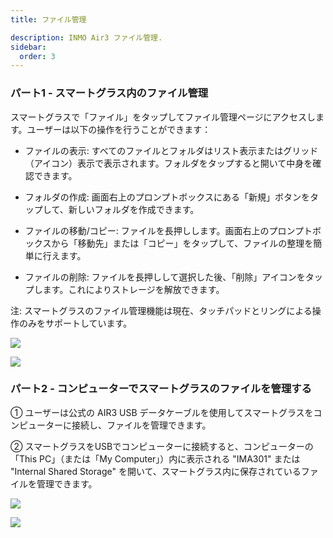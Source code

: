 ```yaml
---
title: ファイル管理

description: INMO Air3 ファイル管理.
sidebar:
  order: 3
---
```


### パート1 - スマートグラス内のファイル管理

スマートグラスで「ファイル」をタップしてファイル管理ページにアクセスします。ユーザーは以下の操作を行うことができます：  

* ファイルの表示: すべてのファイルとフォルダはリスト表示またはグリッド（アイコン）表示で表示されます。フォルダをタップすると開いて中身を確認できます。  

* フォルダの作成: 画面右上のプロンプトボックスにある「新規」ボタンをタップして、新しいフォルダを作成できます。 

* ファイルの移動/コピー: ファイルを長押しします。画面右上のプロンプトボックスから「移動先」または「コピー」をタップして、ファイルの整理を簡単に行えます。  

* ファイルの削除: ファイルを長押しして選択した後、「削除」アイコンをタップします。これによりストレージを解放できます。  

注: スマートグラスのファイル管理機能は現在、タッチパッドとリングによる操作のみをサポートしています。  

![](public/images/air3/ja/file-management-1.png)

![](public/images/air3/ja/file-management-2.png)

### パート2 - コンピューターでスマートグラスのファイルを管理する  

① ユーザーは公式の AIR3 USB データケーブルを使用してスマートグラスをコンピューターに接続し、ファイルを管理できます。  

② スマートグラスをUSBでコンピューターに接続すると、コンピューターの「This PC」（または「My Computer」）内に表示される "IMA301" または "Internal Shared Storage" を開いて、スマートグラス内に保存されているファイルを管理できます。

![](public/images/air3/file-management-3.png)

![](public/images/air3/file-management-4.png)




